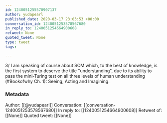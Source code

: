 ```yaml
---
id: 1240051255570907137
author: yudapearl
published_date: 2020-03-17 23:03:53 +00:00
conversation_id: 1240051253578567680
in_reply_to: 1240051254664900608
retweet: None
quoted_tweet: None
type: tweet
tags:

---
```


3/ I am speaking of course about SCM which, to the best of knowledge, is the first system to deserve the title "understanding", due to its ability to pass the mini-Turing test on all three levels of human understanding (#Bookofwhy Ch. 1): Seeing, Acting and Imagining.

### Metadata

Author: [[@yudapearl]]
Conversation: [[conversation-1240051253578567680]]
In reply to: [[1240051254664900608]]
Retweet of: [[None]]
Quoted tweet: [[None]]
